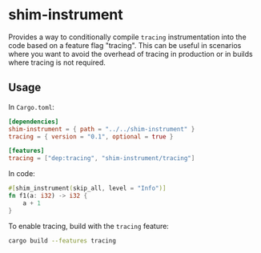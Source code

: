 # shim-instrument

Provides a way to conditionally compile `tracing` instrumentation into the code based on a feature flag "tracing". This can be useful in scenarios where you want to avoid the overhead of tracing in production or in builds where tracing is not required.

## Usage

In `Cargo.toml`:

```toml
[dependencies]
shim-instrument = { path = "../../shim-instrument" }
tracing = { version = "0.1", optional = true }

[features]
tracing = ["dep:tracing", "shim-instrument/tracing"]
```

In code:

```rust
#[shim_instrument(skip_all, level = "Info")]
fn f1(a: i32) -> i32 {
    a + 1
}
```

To enable tracing, build with the `tracing` feature:

```sh
cargo build --features tracing
```